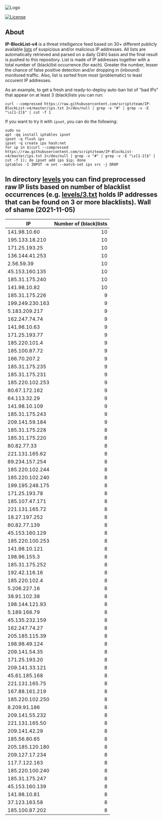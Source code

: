 ![Logo](https://i.imgur.com/PyKLAe7.png)

[![License](https://img.shields.io/badge/license-The_Unlicense-red.svg)](https://unlicense.org/)

About
----

**IP-BlockList-v4** is a threat intelligence feed based on 30+ different publicly available [lists](https://github.com/stamparm/maltrail) of suspicious and/or malicious IP addresses. All lists are automatically retrieved and parsed on a daily (24h) basis and the final result is pushed to this repository. List is made of IP addresses together with a total number of (black)list occurrence (for each). Greater the number, lesser the chance of false positive detection and/or dropping in (inbound) monitored traffic. Also, list is sorted from most (problematic) to least occurent IP addresses.

As an example, to get a fresh and ready-to-deploy auto-ban list of "bad IPs" that appear on at least 3 (black)lists you can run:

```
curl --compressed https://raw.githubusercontent.com/scriptzteam/IP-BlockList-v4/master/ips.txt 2>/dev/null | grep -v "#" | grep -v -E "\s[1-2]$" | cut -f 1
```

If you want to try it with `ipset`, you can do the following:

```
sudo su
apt -qq install iptables ipset
ipset -q flush ips
ipset -q create ips hash:net
for ip in $(curl --compressed https://raw.githubusercontent.com/scriptzteam/IP-BlockList-v4/master/ips.txt 2>/dev/null | grep -v "#" | grep -v -E "\s[1-2]$" | cut -f 1); do ipset add ips $ip; done
iptables -I INPUT -m set --match-set ips src -j DROP
```

In directory [levels](levels) you can find preprocessed raw IP lists based on number of blacklist occurrences (e.g. [levels/3.txt](levels/3.txt) holds IP addresses that can be found on 3 or more blacklists).
Wall of shame (2021-11-05)
----

|IP|Number of (black)lists|
|---|--:|
141.98.10.60|10
195.133.18.210|10
171.25.193.25|10
136.144.41.253|10
2.56.59.39|10
45.153.160.135|10
185.31.175.240|10
141.98.10.82|10
185.31.175.226|9
199.249.230.163|9
5.183.209.217|9
162.247.74.74|9
141.98.10.63|9
171.25.193.77|9
185.220.101.4|9
185.100.87.72|9
166.70.207.2|9
185.31.175.235|9
185.31.175.231|9
185.220.102.253|9
80.67.172.162|9
64.113.32.29|9
141.98.10.109|9
185.31.175.243|9
209.141.59.184|9
185.31.175.228|8
185.31.175.220|8
80.82.77.33|8
221.131.165.62|8
89.234.157.254|8
185.220.102.244|8
185.220.102.240|8
199.195.248.175|8
171.25.193.78|8
185.107.47.171|8
221.131.165.72|8
18.27.197.252|8
80.82.77.139|8
45.153.160.129|8
185.220.100.253|8
141.98.10.121|8
198.96.155.3|8
185.31.175.252|8
192.42.116.16|8
185.220.102.4|8
5.206.227.16|8
38.91.102.38|8
198.144.121.93|8
5.189.168.79|8
45.135.232.159|8
162.247.74.27|8
205.185.115.39|8
198.98.49.124|8
209.141.54.35|8
171.25.193.20|8
209.141.33.121|8
45.61.185.168|8
221.131.165.75|8
167.88.161.219|8
185.220.102.250|8
8.209.91.186|8
209.141.55.232|8
221.131.165.50|8
209.141.42.29|8
185.56.80.65|8
205.185.120.180|8
209.127.17.234|8
117.7.122.163|8
185.220.100.240|8
185.31.175.247|8
45.153.160.139|8
141.98.10.81|8
37.123.163.58|8
185.100.87.202|8
